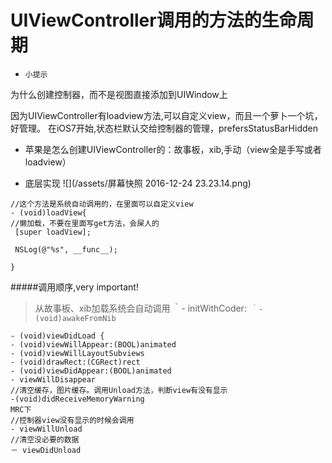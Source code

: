 # UIViewController调用的方法的生命周期
- `小提示`

 为什么创建控制器，而不是视图直接添加到UIWindow上
 
 因为UIViewController有loadview方法,可以自定义view，而且一个萝卜一个坑，好管理。
 在iOS7开始,状态栏默认交给控制器的管理，prefersStatusBarHidden


 
- 苹果是怎么创建UIViewController的：故事板，xib,手动（view全是手写或者loadview）

- 底层实现
![](/assets/屏幕快照 2016-12-24 23.23.14.png)

```
//这个方法是系统自动调用的，在里面可以自定义view
- (void)loadView{
//懒加载，不要在里面写get方法，会屎人的
 [super loadView];

 NSLog(@"%s", __func__);

}
```




 #####调用顺序,very important!
 
> 从故事板、xib加载系统会自动调用
｀- initWithCoder:`
｀- (void)awakeFromNib`
```
- (void)viewDidLoad {
- (void)viewWillAppear:(BOOL)animated
- (void)viewWillLayoutSubviews
- (void)drawRect:(CGRect)rect 
- (void)viewDidAppear:(BOOL)animated
- viewWillDisappear
//清空缓存，图片缓存。调用Unload方法，判断view有没有显示
-(void)didReceiveMemoryWarning
MRC下
//控制器view没有显示的时候会调用
- viewWillUnload
//清空没必要的数据
－ viewDidUnload
```
